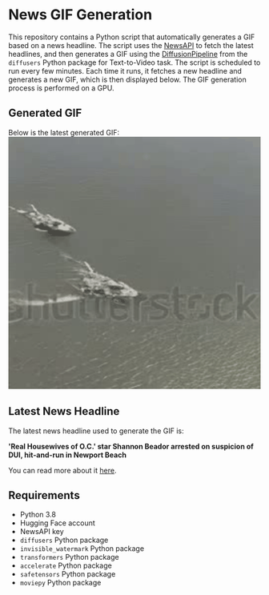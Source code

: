 # News GIF Generation
This repository contains a Python script that automatically generates a GIF based on a news headline. The script uses the [NewsAPI](https://newsapi.org/) to fetch the latest headlines, and then generates a GIF using the [DiffusionPipeline](https://github.com/huggingface/diffusers) from the `diffusers` Python package for Text-to-Video task.
The script is scheduled to run every few minutes. Each time it runs, it fetches a new headline and generates a new GIF, which is then displayed below. The GIF generation process is performed on a GPU.

## Generated GIF
Below is the latest generated GIF:
![Generated GIF](output.gif?raw=true&v=1695242049)

## Latest News Headline
The latest news headline used to generate the GIF is:

**'Real Housewives of O.C.' star Shannon Beador arrested on suspicion of DUI, hit-and-run in Newport Beach**

You can read more about it [here](https://www.latimes.com/socal/daily-pilot/news/story/2023-09-19/real-housewives-of-o-c-star-shannon-beador-arrested-dui-hit-and-run).

## Requirements
- Python 3.8
- Hugging Face account
- NewsAPI key
- `diffusers` Python package
- `invisible_watermark` Python package
- `transformers` Python package
- `accelerate` Python package
- `safetensors` Python package
- `moviepy` Python package

